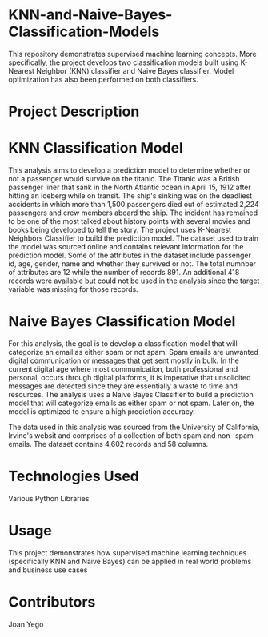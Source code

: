 # KNN-and-Naive-Bayes-Classification-Models

This repository demonstrates supervised machine learning concepts. More specifically, the project develops two classification models built using K-Nearest Neighbor (KNN) classifier and Naive Bayes classifier. Model optimization has also been performed on both classifiers.


# Project Description

# KNN Classification Model

This analysis aims to develop a prediction model to determine whether or not a passenger would survive on the titanic. The Titanic was a British passenger liner that sank in the North Atlantic ocean in April 15, 1912 after hitting an iceberg while on transit. The ship's sinking was on the deadliest accidents in which more than 1,500 passengers died out of estimated 2,224 passengers and crew members aboard the ship. The incident has remained to be one of the most talked about history points with several movies and books being developed to tell the story. The project uses K-Nearest Neighbors Classifier to build the prediction model. The dataset used to train the model was sourced online and contains relevant information for the prediction model. Some of the attributes in the dataset include passenger id, age, gender, name and whether they survived or not. The total numnber of attributes are 12 while the number of records 891. An additional 418 records were available but could not be used in the analysis since the target variable was missing for those records.

# Naive Bayes Classification Model

For this analysis, the goal is to develop a classification model that will categorize an email as either spam or not spam. Spam emails are unwanted digital communication or messages that get sent mostly in bulk. In the current digital age where most communication, both professional and personal, occurs through digital platforms, it is imperative that unsolicited messages are detected since they are essentially a waste to time and resources. The analysis uses a Naive Bayes Classifier to build a prediction model that will categorize emails as either spam or not spam. Later on, the model is optimized to ensure a high prediction accuracy.

The data used in this analysis was sourced from the University of California, Irvine's websit and comprises of a collection of both spam and non- spam emails. The dataset contains 4,602 records and 58 columns.


# Technologies Used

Various Python Libraries

# Usage

This project demonstrates how supervised machine learning techniques (specifically KNN and Naive Bayes) can be applied in real world problems and business use cases

# Contributors

Joan Yego
